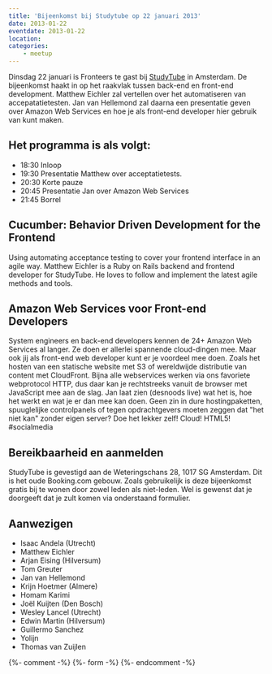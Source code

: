 ```yaml
---
title: 'Bijeenkomst bij Studytube op 22 januari 2013'
date: 2013-01-22
eventdate: 2013-01-22
location:
categories:
    - meetup
---
```


Dinsdag 22 januari is Fronteers te gast bij [StudyTube](http://www.studytube.nl/) in Amsterdam. De bijeenkomst haakt in op het raakvlak tussen back-end en front-end development. Matthew Eichler zal vertellen over het automatiseren van accepatatietesten. Jan van Hellemond zal daarna een presentatie geven over Amazon Web Services en hoe je als front-end developer hier gebruik van kunt maken.

## Het programma is als volgt:

-   18:30 Inloop
-   19:30 Presentatie Matthew over acceptatietests.
-   20:30 Korte pauze
-   20:45 Presentatie Jan over Amazon Web Services
-   21:45 Borrel

## Cucumber: Behavior Driven Development for the Frontend

Using automating acceptance testing to cover your frontend interface in an agile way. Matthew Eichler is a Ruby on Rails backend and frontend developer for StudyTube. He loves to follow and implement the latest agile methods and tools.

## Amazon Web Services voor Front-end Developers

System engineers en back-end developers kennen de 24+ Amazon Web Services al langer. Ze doen er allerlei spannende cloud-dingen mee. Maar ook jij als front-end web developer kunt er je voordeel mee doen. Zoals het hosten van een statische website met S3 of wereldwijde distributie van content met CloudFront. Bijna alle webservices werken via ons favoriete webprotocol HTTP, dus daar kan je rechtstreeks vanuit de browser met JavaScript mee aan de slag. Jan laat zien (desnoods live) wat het is, hoe het werkt en wat je er dan mee kan doen. Geen zin in dure hostingpaketten, spuuglelijke controlpanels of tegen opdrachtgevers moeten zeggen dat "het niet kan" zonder eigen server? Doe het lekker zelf! Cloud! HTML5! #socialmedia

## Bereikbaarheid en aanmelden

StudyTube is gevestigd aan de Weteringschans 28, 1017 SG Amsterdam. Dit is het oude Booking.com gebouw. Zoals gebruikelijk is deze bijeenkomst gratis bij te wonen door zowel leden als niet-leden. Wel is gewenst dat je doorgeeft dat je zult komen via onderstaand formulier.

## Aanwezigen

-   Isaac Andela (Utrecht)
-   Matthew Eichler
-   Arjan Eising (Hilversum)
-   Tom Greuter
-   Jan van Hellemond
-   Krijn Hoetmer (Almere)
-   Homam Karimi
-   Joël Kuijten (Den Bosch)
-   Wesley Lancel (Utrecht)
-   Edwin Martin (Hilversum)
-   Guillermo Sanchez
-   Yolijn
-   Thomas van Zuijlen

{%- comment -%}
{%- form -%}
{%- endcomment -%}
